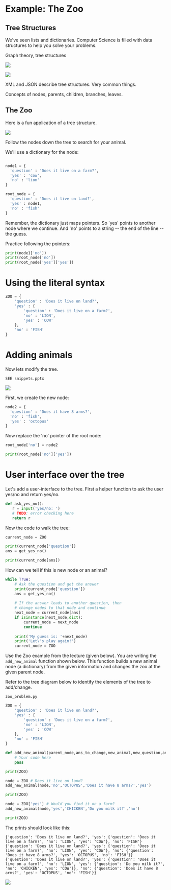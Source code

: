 # Example: The Zoo

## Tree Structures

We've seen lists and dictionaries. Computer Science is filled with data structures to help you solve
your problems.

Graph theory, tree structures

![](tree1.jpg)

![](tree2.jpg)


XML and JSON describe tree structures. Very common things.

Concepts of nodes, parents, children, branches, leaves.

## The Zoo

Here is a fun application of a tree structure.

![](zoo1.jpg)

Follow the nodes down the tree to search for your animal.

We'll use a dictionary for the node:

```python

node1 = {
  'question' : 'Does it live on a farm?',
  'yes' : 'cow',
  'no' : 'lion'
}

root_node = {
  'question' : 'Does it live on land?',
  'yes' : node1,
  'no' : 'fish'  
}
```

Remember, the dictionary just maps pointers. So 'yes' points to another node where we continue. And 'no' points to a string -- the end of the line -- the guess.

Practice following the pointers:

```python
print(node1['no'])
print(root_node['no'])
print(root_node['yes']['yes'])
```


# Using the literal syntax

```python
ZOO = {
    'question' : 'Does it live on land?',
    'yes' : {
        'question' : 'Does it live on a farm?',
        'no' : 'LION',
        'yes' : 'COW'
    },
    'no' : 'FISH'    
}
```

# Adding animals

Now lets modify the tree.

`SEE snippets.pptx`

![](zoo2.jpg)

First, we create the new node:

```python
node2 = {
  'question' : 'Does it have 8 arms?',
  'no' : 'fish',
  'yes' : 'octopus'
}
```

Now replace the 'no' pointer of the root node:

```python
root_node['no'] = node2

print(root_node['no']['yes'])
```

# User interface over the tree

Let's add a user-interface to the tree. First a helper function to ask the user yes/no and return yes/no.

```python
def ask_yes_no():
   r = input('yes/no: ')
   # TODO: error checking here
   return r
```

Now the code to walk the tree:

```python
current_node = ZOO

print(current_node['question'])
ans = get_yes_no()

print(current_node[ans])
```

How can we tell if this is new node or an animal?

```python
while True:
    # Ask the question and get the answer   
    print(current_node['question'])
    ans = get_yes_no()
    
    # If the answer leads to another question, then
    # change nodes to that node and continue
    next_node = current_node[ans]
    if isinstance(next_node,dict):
        current_node = next_node
        continue
    
    print('My guess is: '+next_node)
    print('Let\'s play again!')
    current_node = ZOO
```

Use the Zoo example from the lecture (given below). You are writing the `add_new_animal` function shown below. This
function builds a new animal node (a dictionary) from the given information and changes the zoo at the given
parent node.

Refer to the tree diagram below to identify the elements of the tree to add/change.

`zoo_problem.py`

```python
ZOO = {
    'question' : 'Does it live on land?',
    'yes' : {
        'question' : 'Does it live on a farm?',
        'no' : 'LION',
        'yes' : 'COW'
    },
    'no' : 'FISH'    
}

def add_new_animal(parent_node,ans_to_change,new_animal,new_question,ans_for_new_animal):
    # Your code here
    pass

print(ZOO)

node = ZOO # Does it live on land?
add_new_animal(node,'no','OCTOPUS','Does it have 8 arms?','yes')

print(ZOO)

node = ZOO['yes'] # Would you find it on a farm?
add_new_animal(node,'yes','CHICKEN','Do you milk it?','no')

print(ZOO)
```

The prints should look like this:

```
{'question': 'Does it live on land?', 'yes': {'question': 'Does it live on a farm?', 'no': 'LION', 'yes': 'COW'}, 'no': 'FISH'}
{'question': 'Does it live on land?', 'yes': {'question': 'Does it live on a farm?', 'no': 'LION', 'yes': 'COW'}, 'no': {'question': 'Does it have 8 arms?', 'yes': 'OCTOPUS', 'no': 'FISH'}}
{'question': 'Does it live on land?', 'yes': {'question': 'Does it live on a farm?', 'no': 'LION', 'yes': {'question': 'Do you milk it?', 'no': 'CHICKEN', 'yes': 'COW'}}, 'no': {'question': 'Does it have 8 arms?', 'yes': 'OCTOPUS', 'no': 'FISH'}}
```

![](zoo.jpg)

